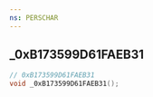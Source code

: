 ```yaml
---
ns: PERSCHAR
---
```

## _0xB173599D61FAEB31

```c
// 0xB173599D61FAEB31
void _0xB173599D61FAEB31();
```

